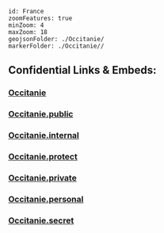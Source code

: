 
```leaflet
id: France
zoomFeatures: true 
minZoom: 4 
maxZoom: 18
geojsonFolder: ./Occitanie/
markerFolder: ./Occitanie//
```


## Confidential Links & Embeds: 

### [Occitanie](/_Standards/Earth/Continent/Europe/Europe~West/France/regions~France/Occitanie.md) 

### [Occitanie.public](/_public/Earth/Continent/Europe/Europe~West/France/regions~France/Occitanie.public.md) 

### [Occitanie.internal](/_internal/Earth/Continent/Europe/Europe~West/France/regions~France/Occitanie.internal.md) 

### [Occitanie.protect](/_protect/Earth/Continent/Europe/Europe~West/France/regions~France/Occitanie.protect.md) 

### [Occitanie.private](/_private/Earth/Continent/Europe/Europe~West/France/regions~France/Occitanie.private.md) 

### [Occitanie.personal](/_personal/Earth/Continent/Europe/Europe~West/France/regions~France/Occitanie.personal.md) 

### [Occitanie.secret](/_secret/Earth/Continent/Europe/Europe~West/France/regions~France/Occitanie.secret.md)

